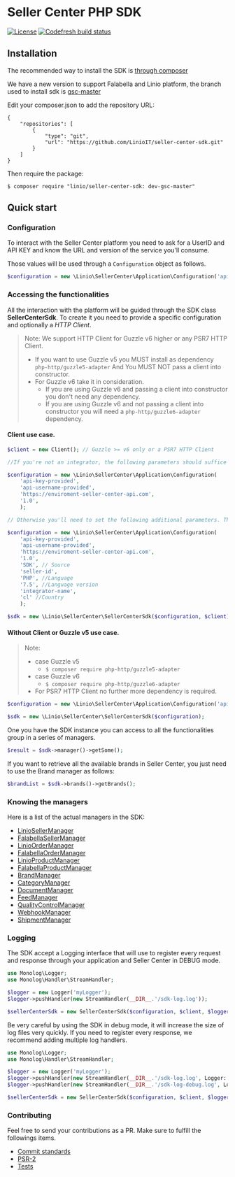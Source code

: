 Seller Center PHP SDK
=====================
[![License](https://img.shields.io/badge/License-BSD%203--Clause-blue.svg)](https://opensource.org/licenses/BSD-3-Clause)
[![Codefresh build status]( https://g.codefresh.io/api/badges/pipeline/linioit/seller-center-sdk%2Fdefault?branch=master&key=eyJhbGciOiJIUzI1NiJ9.NWNhNzllZDQzNjVkMGNlMjdjOTYzNzI4.OK7sUA-U_zNwHsu1lm9Xw2DAX9hj0MUjFH1CUUK7xhM&type=cf-1)]( https%3A%2F%2Fg.codefresh.io%2Fpipelines%2Fdefault%2Fbuilds%3FrepoOwner%3DLinioIT%26repoName%3Dseller-center-sdk%26serviceName%3DLinioIT%252Fseller-center-sdk%26filter%3Dtrigger%3Abuild~Build%3Bbranch%3Amaster%3Bpipeline%3A5e600de27efa9000aa57452f~default)


Installation
------------

The recommended way to install the SDK is [through composer](http://getcomposer.org)

We have a new version to support Falabella and Linio platform, the branch used to install sdk is [gsc-master](https://github.com/LinioIT/seller-center-sdk/tree/gsc-master)

Edit your composer.json to add the repository URL:

    {
        "repositories": [
            {
                "type": "git",
                "url": "https://github.com/LinioIT/seller-center-sdk.git"
            }
        ]
    }

Then require the package:

    $ composer require "linio/seller-center-sdk: dev-gsc-master"

Quick start
-----

### Configuration

To interact with the Seller Center platform you need to ask for a UserID and API KEY and know the URL and version of the service you'll consume.

Those values will be used through a `Configuration` object as follows.

```php
$configuration = new \Linio\SellerCenter\Application\Configuration('api-key-provided', 'api-username-provided', 'https://enviroment-seller-center-api.com', '1.0');
```

### Accessing the functionalities

All the interaction with the platform will be guided through the SDK class **SellerCenterSdk**.  To create it you need to provide a specific configuration and optionally a *HTTP Client*. 
> Note: We support HTTP Client for Guzzle v6 higher or any PSR7 HTTP Client. 
>* If you want to use Guzzle v5 you MUST install as dependency `php-http/guzzle5-adapter` And You MUST NOT pass a client into constructor.
>* For Guzzle v6 take it in consideration.
>   * If you are using Guzzle v6 and passing a client into constructor you don't need any dependency. 
>   * If you are using Guzzle v6 and not passing a client into constructor you will need a `php-http/guzzle6-adapter` dependency. 

#### Client use case.
```php
$client = new Client(); // Guzzle >= v6 only or a PSR7 HTTP Client

//If you're not an integrator, the following parameters should suffice for the configuration

$configuration = new \Linio\SellerCenter\Application\Configuration(
    'api-key-provided',
    'api-username-provided',
    'https://enviroment-seller-center-api.com',
    '1.0',
    );

// Otherwise you'll need to set the following additional parameters. These are necessary in order to set the User-Agent header which is mandatory for API communication.

$configuration = new \Linio\SellerCenter\Application\Configuration(
    'api-key-provided',
    'api-username-provided',
    'https://enviroment-seller-center-api.com',
    '1.0',
    'SDK', // Source
    'seller-id',
    'PHP', //Language
    '7.5', //Language version
    'integrator-name',
    'cl' //Country
    );

$sdk = new \Linio\SellerCenter\SellerCenterSdk($configuration, $client);
```

#### Without Client or Guzzle v5 use case.
>Note:
>* case Guzzle v5
>   * ```$ composer require php-http/guzzle5-adapter```
>* case Guzzle v6
>   * ```$ composer require php-http/guzzle6-adapter```
>* For PSR7 HTTP Client no further more dependency is required.

```php
$configuration = new \Linio\SellerCenter\Application\Configuration('api-key-provided', 'api-username-provided', 'https://enviroment-seller-center-api.com', '1.0');

$sdk = new \Linio\SellerCenter\SellerCenterSdk($configuration);
```
One you have the SDK instance you can access to all the functionalities group in a series of managers.

```php
$result = $sdk->manager()->getSome();
```

If you want to retrieve all the available brands in Seller Center, you just need to use the Brand manager as follows:

```php
$brandList = $sdk->brands()->getBrands();
```

### Knowing the managers

Here is a list of the actual managers in the SDK:

- [LinioSellerManager](docs/Managers/SellerManager.md)
- [FalabellaSellerManager](docs/Managers/GlobalSellerManager.md)
- [LinioOrderManager](docs/Managers/OrderManager.md)
- [FalabellaOrderManager](docs/Managers/GlobalOrderManager.md)
- [LinioProductManager](docs/Managers/ProductManager.md)
- [FalabellaProductManager](docs/Managers/GlobalProductManager.md)
- [BrandManager](docs/Managers/BrandManager.md)
- [CategoryManager](docs/Managers/CategoryManager.md)
- [DocumentManager](docs/Managers/DocumentManager.md)
- [FeedManager](docs/Managers/FeedManager.md)
- [QualityControlManager](docs/Managers/QualityControlManager.md)
- [WebhookManager](docs/Managers/WebhookManager.md)
- [ShipmentManager](docs/Managers/ShipmentManager.md)

### Logging

The SDK accept a Logging interface that will use to register every request and response through your application and 
Seller Center in DEBUG mode.

```php
use Monolog\Logger;
use Monolog\Handler\StreamHandler;

$logger = new Logger('myLogger');
$logger->pushHandler(new StreamHandler(__DIR__.'/sdk-log.log'));

$sellerCenterSdk = new SellerCenterSdk($configuration, $client, $logger);
```

Be very careful by using the SDK in debug mode, it will increase the size of log files very quickly. If you need to register every response, we recommend adding multiple log handlers. 


```php
use Monolog\Logger;
use Monolog\Handler\StreamHandler;

$logger = new Logger('myLogger');
$logger->pushHandler(new StreamHandler(__DIR__.'/sdk-log.log', Logger::INFO));
$logger->pushHandler(new StreamHandler(__DIR__.'/sdk-log-debug.log', Logger::DEBUG));

$sellerCenterSdk = new SellerCenterSdk($configuration, $client, $logger);
```

### Contributing

Feel free to send your contributions as a PR. Make sure to fulfill the followings items.

* [Commit standards](docs/Contribute/Standards.md)
* [PSR-2](https://www.php-fig.org/psr/psr-2/)
* [Tests](docs/Contribute/Tests.md)
